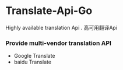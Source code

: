# Translate-Api-Go
Highly available translation Api .  高可用翻译Api  

### Provide multi-vendor translation API
- Google Translate 
- baidu Translate 
